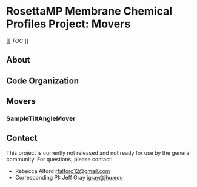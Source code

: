 <!--- BEGIN_INTERNAL -->
<!--- Membrane Chemical Profiles Project --> 
# RosettaMP Membrane Chemical Profiles Project: Movers

[[ _TOC_ ]]

## About

## Code Organization

## Movers

### SampleTiltAngleMover 



## Contact
This project is currently not released and not ready for use by the general community. For questions, please contact: 
 - Rebecca Alford [rfalford12@gmail.com](rfalford12@gmail.com)
 - Corresponding PI: Jeff Gray [jgray@jhu.edu](jgray@jhu.edu)

<!--- Membrane Chemical Profiles Project --> 
<!--- END_INTERNAL -->